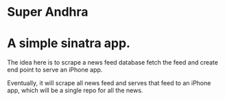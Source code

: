 # Super Andhra
# A simple sinatra app.

The idea here is to scrape a news feed database fetch the feed and create end point to serve an iPhone app.

Eventually, it will scrape all news feed and serves that feed to an iPhone app, which will be a single repo for all the news.
